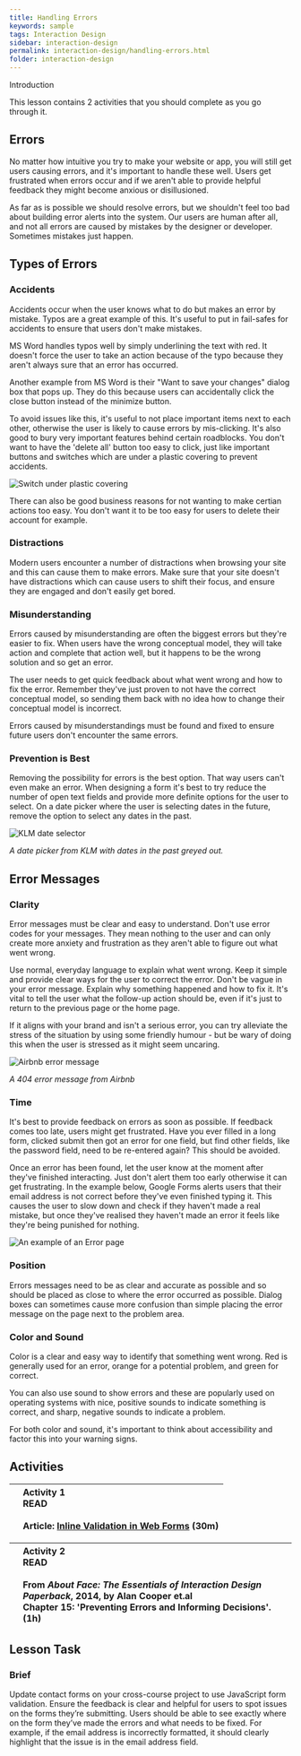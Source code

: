 ```yaml
---
title: Handling Errors
keywords: sample
tags: Interaction Design
sidebar: interaction-design
permalink: interaction-design/handling-errors.html
folder: interaction-design
---
```


Introduction 

This lesson contains 2 activities that you should complete as you go through it. 

## Errors 

No matter how intuitive you try to make your website or app, you will still get users causing errors, and it's important to handle these well. Users get frustrated when errors occur and if we aren't able to provide helpful feedback they might become anxious or disillusioned. 
 
As far as is possible we should resolve errors, but we shouldn't feel too bad about building error alerts into the system. Our users are human after all, and not all errors are caused by mistakes by the designer or developer. Sometimes mistakes just happen. 

## Types of Errors 

### Accidents 

Accidents occur when the user knows what to do but makes an error by mistake. Typos are a great example of this. It's useful to put in fail-safes for accidents to ensure that users don't make mistakes. 
 
MS Word handles typos well by simply underlining the text with red. It doesn't force the user to take an action because of the typo because they aren't always sure that an error has occurred. 
 
Another example from MS Word is their "Want to save your changes" dialog box that pops up. They do this because users can accidentally click the close button instead of the minimize button. 
 
To avoid issues like this, it's useful to not place important items next to each other, otherwise the user is likely to cause errors by mis-clicking. It's also good to bury very important features behind certain roadblocks. You don't want to have the 'delete all' button too easy to click, just like important buttons and switches which are under a plastic covering to prevent accidents. 

![Switch under plastic covering](../../images/interaction-design/3-3-1.jpeg)
 

There can also be good business reasons for not wanting to make certian actions too easy. You don't want it to be too easy for users to delete their account for example. 

### Distractions 

Modern users encounter a number of distractions when browsing your site and this can cause them to make errors. Make sure that your site doesn't have distractions which can cause users to shift their focus, and ensure they are engaged and don't easily get bored. 

### Misunderstanding 

Errors caused by misunderstanding are often the biggest errors but they're easier to fix. When users have the wrong conceptual model, they will take action and complete that action well, but it happens to be the wrong solution and so get an error. 
 
The user needs to get quick feedback about what went wrong and how to fix the error. Remember they've just proven to not have the correct conceptual model, so sending them back with no idea how to change their conceptual model is incorrect. 
 
Errors caused by misunderstandings must be found and fixed to ensure future users don't encounter the same errors. 

### Prevention is Best 

Removing the possibility for errors is the best option. That way users can't even make an error. When designing a form it's best to try reduce the number of open text fields and provide more definite options for the user to select. On a date picker where the user is selecting dates in the future, remove the option to select any dates in the past. 

![KLM date selector](../../images/interaction-design/3-3-2.jpeg)
 
 _A date picker from KLM with dates in the past greyed out._ 

## Error Messages 

### Clarity 

Error messages must be clear and easy to understand. Don't use error codes for your messages. They mean nothing to the user and can only create more anxiety and frustration as they aren't able to figure out what went wrong. 
 
Use normal, everyday language to explain what went wrong. Keep it simple and provide clear ways for the user to correct the error. Don't be vague in your error message. Explain why something happened and how to fix it. It's vital to tell the user what the follow-up action should be, even if it's just to return to the previous page or the home page. 
 
If it aligns with your brand and isn't a serious error, you can try alleviate the stress of the situation by using some friendly humour - but be wary of doing this when the user is stressed as it might seem uncaring. 

![Airbnb error message](../../images/interaction-design/3-3-3.jpeg)
 
_A 404 error message from Airbnb_ 

### Time 

It's best to provide feedback on errors as soon as possible. If feedback comes too late, users might get frustrated. Have you ever filled in a long form, clicked submit then got an error for one field, but find other fields, like the password field, need to be re-entered again? This should be avoided. 
 
Once an error has been found, let the user know at the moment after they've finished interacting. Just don't alert them too early otherwise it can get frustrating. In the example below, Google Forms alerts users that their email address is not correct before they've even finished typing it. This causes the user to slow down and check if they haven't made a real mistake, but once they've realised they haven't made an error it feels like they're being punished for nothing. 

![An example of an Error page](../../images/interaction-design/3-3-4.gif)
 

### Position 

Errors messages need to be as clear and accurate as possible and so should be placed as close to where the error occurred as possible. Dialog boxes can sometimes cause more confusion than simple placing the error message on the page next to the problem area. 

### Color and Sound 

Color is a clear and easy way to identify that something went wrong. Red is generally used for an error, orange for a potential problem, and green for correct. 
 
You can also use sound to show errors and these are popularly used on operating systems with nice, positive sounds to indicate something is correct, and sharp, negative sounds to indicate a problem. 
 
For both color and sound, it's important to think about accessibility and factor this into your warning signs. 

## Activities 

|  | **Activity 1**<br>READ<br><br>Article: [Inline Validation in Web Forms](http://alistapart.com/article/inline-validation-in-web-forms) (30m) |
| :-: | :-- |


|  | **Activity 2**<br>READ<br><br>From _About Face: The Essentials of Interaction Design Paperback_, 2014, by Alan Cooper et.al<br>Chapter 15: 'Preventing Errors and Informing Decisions'. (1h) |
| :-: | :-- |

## Lesson Task 

### Brief 

Update contact forms on your cross-course project to use JavaScript form validation. Ensure the feedback is clear and helpful for users to spot issues on the forms they’re submitting. Users should be able to see exactly where on the form they’ve made the errors and what needs to be fixed. For example, if the email address is incorrectly formatted, it should clearly highlight that the issue is in the email address field. 